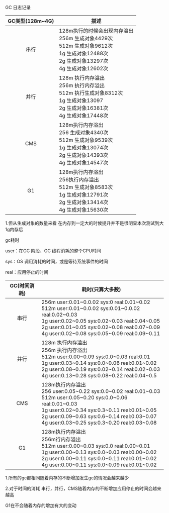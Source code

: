 GC 日志记录

| GC类型(128m~4G) | 描述                                                         |
| :-------------: | ------------------------------------------------------------ |
|      串行       | 128m执行的时候会出现内存溢出<br />256m 生成对象4429次<br />512m 生成对象9612次<br />1g 生成对象12488次<br />2g 生成对象13297次<br />4g 生成对象12602次 |
|      并行       | 128m 执行内存溢出<br />256m 执行内存溢出<br />512m 执行生成对象8312次<br />1g 生成对象13097<br />2g 生成对象16381次<br />4g 生成对象17448次 |
|       CMS       | 128m执行内存溢出<br />256 生成对象4340次<br />512m 生成对象9539次<br />1g 生成对象13074次<br />2g 生成对象14393次<br />4g 生成对象14547次 |
|       G1        | 128m执行内存溢出<br />256执行内存溢出<br />512m 生成对象8583次<br />1g 生成对象12791次<br />2g 生成对象13414次<br />4g 生成对象15630次 |

1.但从生成对象的数量来看 在内存到一定大的时候提升并不是很明显本次测试到大1g内存后

gc耗时

user：在GC 阶段，GC 线程消耗的整个CPU时间

 sys：OS 调用消耗的时间，或是等待系统事件的时间

real：应用停止的时间

| GC(时间消耗) | 耗时(只算大多数)                                             |
| :----------: | ------------------------------------------------------------ |
|     串行     | 256m  user:0.01~0.0.02 sys:0 real:0.01~0.02 <br />512m  user:0.01~0.0.02 sys:0.01~0.0.02 real:0.02~0.03<br />1g user:0.02~0.05 sys:0.02~0.03 real:0.04~0.05<br />2g user:0.01~0.05 sys:0.02~0.08 real:0.07~0.09<br />4g user:0.02~0.08 sys:0.05~0.09 real:0.09~0.11 |
|     并行     | 128m 执行内存溢出<br />256m 执行内存溢出<br />512m user:0.00~0.09 sys:0.0~0.03 real:0.01<br />1g user:0.03~0.14 sys:0.0~0.06 real:0.01~0.02<br />2g user:0.08~0.19 sys:0.02~0.14 real:0.02~0.03<br />4g user:0.13~0.28 sys:0.08~0.22 real:0.04~0.5 |
|     CMS      | 128m执行内存溢出<br />256 user:0.05~0.22 sys:0.0~0.02 real:0.01~0.03<br />512m user:0.05~0.20 sys:0.0~0.06 real:0.01~0.03<br />1g user:0.02~0.34 sys:0.3~0.11 real:0.01~0.05<br />2g user:0.09~0.63 sys:0.6~0.14 real:0.03~0.07<br />4g user:0.03~0.25 sys:0.3~0.20 real:0.03~0.08 |
|      G1      | 128m执行内存溢出<br />256m行内存溢出<br />512m user:0.00~0.03 sys:0.0 real:0.00~0.01<br />1g user:0.00~0.13 sys:0.0~0.03 real:0.00~0.02<br />2g user:0.00~0.11 sys:0.0~0.11 real:0.01~0.02<br />4g user:0.00~0.11 sys:0.0~0.09 real:0.01~0.02 |

1.所有的gc都相同随着内存的不断增加发生gc的情况会越来越少

2.对于时间的消耗 串行，并行，CMS随着内存的不断增加应用停止的时间会越来越高

   G1在不会随着内存的增加有大的变动







